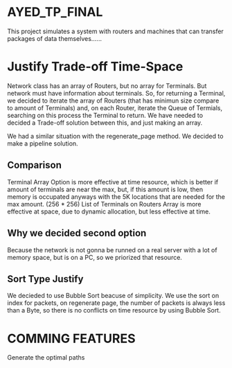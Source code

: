# AYED_TP_FINAL

This project simulates a system with routers and machines that can transfer
packages of data themselves......


# Justify Trade-off Time-Space

Network class has an array of Routers, but no array for Terminals.
But network must have information about terminals. So, for returning a Terminal, we decided to iterate the array of Routers (that has minimun size compare to amount of Terminals) and, on each Router, iterate the Queue of Termials, searching on this process
the Terminal to return.
We have needed to decided a Trade-off solution between this, and just making an array.

We had a similar situation with the regenerate_page method. We decided to make a pipeline solution.

## Comparison
  Terminal Array Option is more effective at time resource, which is better if amount of
  terminals are near the max, but, if this amount is low, then memory is occupated anyways
  with the 5K locations that are needed for the max amount. (256 * 256)
  List of Terminals on Routers Array is more effective at space, due to dynamic allocation, but less effective at time.

## Why we decided second option
  Because the network is not gonna be runned on a real server with a lot of memory space,
  but is on a PC, so we priorized that resource.


## Sort Type Justify

We decieded to use Bubble Sort beacuse of simplicity. We use the sort on index for packets,
on regenerate page, the number of packets is always less than a Byte, so there is no conflicts on time resource by using Bubble Sort.

# COMMING FEATURES

Generate the optimal paths



